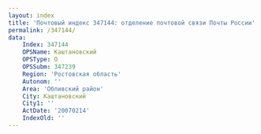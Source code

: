 ```yaml
---
layout: index
title: 'Почтовый индекс 347144: отделение почтовой связи Почты России'
permalink: /347144/
data:
    Index: 347144
    OPSName: Каштановский
    OPSType: О
    OPSSubm: 347239
    Region: 'Ростовская область'
    Autonom: ''
    Area: 'Обливский район'
    City: Каштановский
    City1: ''
    ActDate: '20070214'
    IndexOld: ''
---
```

